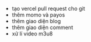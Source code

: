 - tạo vercel pull request cho git
- thêm momo và payos
- thêm giao diện blog
- thêm giao diện comment
- xử lí video m3u8
